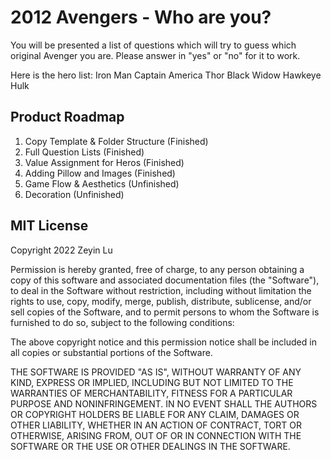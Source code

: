 # 2012 Avengers - Who are you?
You will be presented a list of questions which will try to guess which original Avenger you are. Please answer in "yes" or "no" for it to work. 

Here is the hero list: 
Iron Man
Captain America
Thor
Black Widow
Hawkeye
Hulk


## Product Roadmap
1.	Copy Template & Folder Structure (Finished)
2.	Full Question Lists (Finished)
3.	Value Assignment for Heros (Finished)
4. 	Adding Pillow and Images (Finished)
5.	Game Flow & Aesthetics (Unfinished)
6.	Decoration (Unfinished)
 

## MIT License

Copyright 2022 Zeyin Lu

Permission is hereby granted, free of charge, to any person obtaining a copy of this software and associated documentation files (the "Software"), to deal in the Software without restriction, including without limitation the rights to use, copy, modify, merge, publish, distribute, sublicense, and/or sell copies of the Software, and to permit persons to whom the Software is furnished to do so, subject to the following conditions:

The above copyright notice and this permission notice shall be included in all copies or substantial portions of the Software.

THE SOFTWARE IS PROVIDED "AS IS", WITHOUT WARRANTY OF ANY KIND, EXPRESS OR IMPLIED, INCLUDING BUT NOT LIMITED TO THE WARRANTIES OF MERCHANTABILITY, FITNESS FOR A PARTICULAR PURPOSE AND NONINFRINGEMENT. IN NO EVENT SHALL THE AUTHORS OR COPYRIGHT HOLDERS BE LIABLE FOR ANY CLAIM, DAMAGES OR OTHER LIABILITY, WHETHER IN AN ACTION OF CONTRACT, TORT OR OTHERWISE, ARISING FROM, OUT OF OR IN CONNECTION WITH THE SOFTWARE OR THE USE OR OTHER DEALINGS IN THE SOFTWARE.